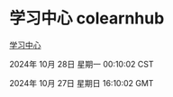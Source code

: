 # 学习中心 colearnhub
[学习中心](http://219.139.197.74:56308/colearnhub/)

2024年 10月 28日 星期一 00:10:02 CST

2024年 10月 27日 星期日 16:10:02 GMT

